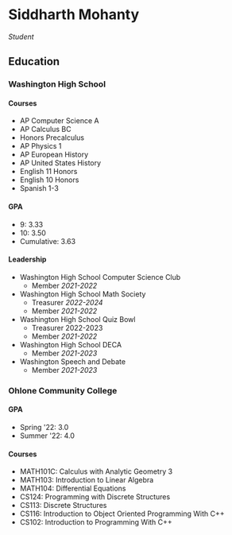 # Siddharth Mohanty
*Student*

## Education

### Washington High School

#### Courses
- AP Computer Science A
- AP Calculus BC
- Honors Precalculus
- AP Physics 1
- AP European History
- AP United States History
- English 11 Honors
- English 10 Honors
- Spanish 1-3
<!--- AP Physics C-->
<!--- AP United States Government-->
<!--- AP Economics-->
<!--- AP LIT-->

#### GPA
- 9: 3.33
- 10: 3.50
- Cumulative: 3.63
<!--- 11:-->
<!--- 12:-->


#### Leadership

- Washington High School Computer Science Club
    - Member *2021-2022*
- Washington High School Math Society
    - Treasurer *2022-2024*
    - Member *2021-2022*
- Washington High School Quiz Bowl
    - Treasurer 2022-2023
    - Member *2021-2022*
- Washington High School DECA
    - Member *2021-2023*
        <!-- ICDC? States? Norcal?-->
- Washington Speech and Debate
    - Member *2021-2023*

### Ohlone Community College

#### GPA
- Spring '22: 3.0
- Summer '22: 4.0

#### Courses
- MATH101C: Calculus with Analytic Geometry 3
- MATH103:  Introduction to Linear Algebra
- MATH104:  Differential Equations
- CS124:    Programming with Discrete Structures
- CS113:    Discrete Structures
- CS116:    Introduction to Object Oriented Programming With C++   
- CS102:    Introduction to Programming With C++